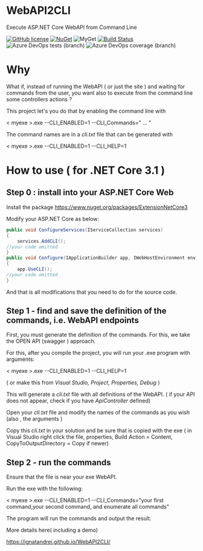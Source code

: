 # WebAPI2CLI
Execute ASP.NET Core WebAPI from Command Line

[![GitHub license](https://img.shields.io/badge/license-MIT-blue.svg)](https://github.com/ignatandrei/WebAPI2CLI/blob/master/LICENSE)
[![NuGet](https://img.shields.io/nuget/v/ExtensionNetCore3.svg)](https://www.nuget.org/packages/ExtensionNetCore3)
![MyGet](https://img.shields.io/myget/ignatandrei/v/ExtensionNetCore3?label=CD2MyGet)
[![Build Status](https://dev.azure.com/ignatandrei0674/WebAPI2CLI/_apis/build/status/ignatandrei.WebAPI2CLI?branchName=master)](https://dev.azure.com/ignatandrei0674/WebAPI2CLI/_build/latest?definitionId=7&branchName=master)
![Azure DevOps tests (branch)](https://img.shields.io/azure-devops/tests/ignatandrei0674/WebAPI2CLI/7/master)
![Azure DevOps coverage (branch)](https://img.shields.io/azure-devops/coverage/ignatandrei0674/WebAPI2CLI/7/master) 

# Why

What if, instead of running the WebAPI ( or just the site ) and waiting for commands from the user, you want also to execute from the command line some controllers actions ?

This project let's you do that by enabling the command line with 

 &lt; myexe &gt;.exe --CLI_ENABLED=1 --CLI_Commands=" ... " 

The command names are in a *cli.txt* file that can be generated with

 &lt; myexe &gt;.exe --CLI_ENABLED=1 --CLI_HELP=1


# How to use ( for .NET Core 3.1 )

## Step 0 : install into your ASP.NET Core Web 

Install the package https://www.nuget.org/packages/ExtensionNetCore3

Modify your ASP.NET Core as below:

```csharp
public void ConfigureServices(IServiceCollection services)
{
    services.AddCLI();
//your code omitted
}    
public void Configure(IApplicationBuilder app, IWebHostEnvironment env)
{
    app.UseCLI();
//your code omitted
}       
```
And that is all modifications that you need to do for the source code.

## Step 1 - find and save the definition of the commands, i.e. WebAPI endpoints

First, you must generate the definition of the commands. For this, we take the OPEN API (swagger ) approach.

For this, after you compile the project, you will run your .exe program with arguments:
 
 &lt; myexe &gt;.exe --CLI_ENABLED=1 --CLI_HELP=1

( or make this from *Visual Studio, Project, Properties, Debug* )

This will generate a *cli.txt* file with all definitions of the WebAPI.
( if your API does not appear, check if you have *ApiController* defined)

Open your *cli.txt*  file and modify the names of the commands as you wish (also , the arguments )

Copy this *cli.txt* in your solution and be sure that is copied with the exe ( in Visual Studio right click the file, properties, Build Action = Content, CopyToOutputDirectory = Copy if newer)

## Step 2 - run the commands

Ensure that the file is near your exe WebAPI.

Run the exe with the following:

 &lt; myexe &gt;.exe --CLI_ENABLED=1 --CLI_Commands="your first command,your second command, and enumerate all commands"

The program will run the commands and output the result.

More details here( including a demo)

https://ignatandrei.github.io/WebAPI2CLI/
